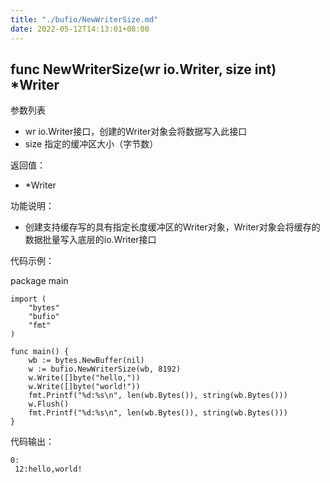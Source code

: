 ```yaml
---
title: "./bufio/NewWriterSize.md"
date: 2022-05-12T14:13:01+08:00
---
```

## func NewWriterSize(wr io.Writer, size int) *Writer

参数列表

- wr io.Writer接口，创建的Writer对象会将数据写入此接口
- size 指定的缓冲区大小（字节数）

返回值：

- *Writer

功能说明：

- 创建支持缓存写的具有指定长度缓冲区的Writer对象，Writer对象会将缓存的数据批量写入底层的io.Writer接口

代码示例：

  package main

	import (
		"bytes"
		"bufio"
		"fmt"
	)

	func main() {
		wb := bytes.NewBuffer(nil)
		w := bufio.NewWriterSize(wb, 8192)
		w.Write([]byte("hello,"))
		w.Write([]byte("world!"))
		fmt.Printf("%d:%s\n", len(wb.Bytes()), string(wb.Bytes()))
		w.Flush()
		fmt.Printf("%d:%s\n", len(wb.Bytes()), string(wb.Bytes()))
	}

代码输出：

	0:
	 12:hello,world! 
